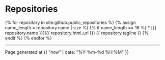 # Repositories
{% for repository in site.github.public_repositories %}
  {% assign name_length = repository.name | size %}
  {% if name_length == 16 %}
    * [{{ repository.name }}]({{ repository.html_url }}) {{ repository.tagline }} 
  {% endif %}
{% endfor %}

--------

Page generated at {{ "now" | date: "%Y-%m-%d %H:%M" }}
